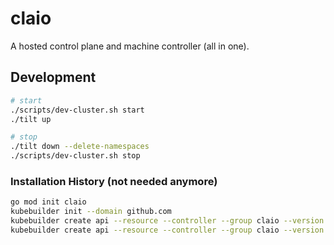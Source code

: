 # claio
A hosted control plane and machine controller (all in one).

## Development

```sh
# start
./scripts/dev-cluster.sh start
./tilt up

# stop
./tilt down --delete-namespaces
./scripts/dev-cluster.sh stop
```

### Installation History (not needed anymore)

```sh
go mod init claio
kubebuilder init --domain github.com
kubebuilder create api --resource --controller --group claio --version v1alpha1 --kind ControlPlane
kubebuilder create api --resource --controller --group claio --version v1alpha1 --kind Machine
```